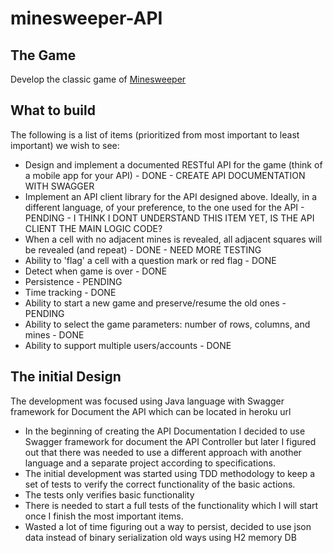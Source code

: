 # minesweeper-API

## The Game
Develop the classic game of [Minesweeper](https://en.wikipedia.org/wiki/Minesweeper_(video_game))

## What to build
The following is a list of items (prioritized from most important to least important) we wish to see:
* Design and implement  a documented RESTful API for the game (think of a mobile app for your API) - DONE - CREATE API DOCUMENTATION WITH SWAGGER
* Implement an API client library for the API designed above. Ideally, in a different language, of your preference, to the one used for the API - PENDING - I THINK I DONT UNDERSTAND THIS ITEM YET, IS THE API CLIENT THE MAIN LOGIC CODE?
* When a cell with no adjacent mines is revealed, all adjacent squares will be revealed (and repeat) - DONE - NEED MORE TESTING
* Ability to 'flag' a cell with a question mark or red flag - DONE
* Detect when game is over - DONE
* Persistence - PENDING
* Time tracking - DONE
* Ability to start a new game and preserve/resume the old ones - PENDING
* Ability to select the game parameters: number of rows, columns, and mines - DONE
* Ability to support multiple users/accounts - DONE
 
## The initial Design

The development was focused using Java language with Swagger framework for Document the API which can be located in
heroku url

* In the beginning of creating the API Documentation I decided to use Swagger framework for document the API Controller but later I figured out that there was needed to use a different approach with another language and a separate project according to specifications.
* The initial development was started using TDD methodology to keep a set of tests to verify the correct functionality of the basic actions.
* The tests only verifies basic functionality
* There is needed to start a full tests of the functionality which I will start once I finish the most important items.
* Wasted a lot of time figuring out a way to persist, decided to use json data instead of binary serialization old ways using H2 memory DB
